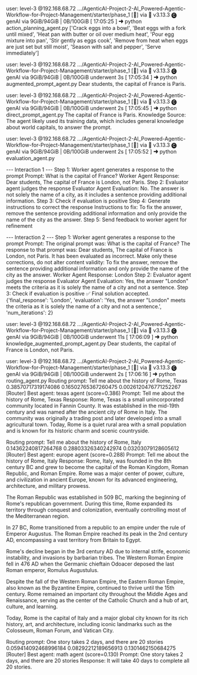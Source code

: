 
user: level-3 @192.168.68.72 …/AgenticAI-Project-2-AI_Powered-Agentic-Workflow-for-Project-Management/starter/phase_1 [🤷] via 🐍 v3.13.3 🅒 genAI via  9GiB/94GiB | 0B/100GiB
[ 17:05:25 ] ➜  python action_planning_agent.py
['Crack eggs into a bowl', 'Beat eggs with a fork until mixed', 'Heat pan with butter or oil over medium heat', 'Pour egg mixture into pan', 'Stir gently as eggs cook', 'Remove from heat when eggs are just set but still moist', 'Season with salt and pepper', 'Serve immediately']

user: level-3 @192.168.68.72 …/AgenticAI-Project-2-AI_Powered-Agentic-Workflow-for-Project-Management/starter/phase_1 [🤷] via 🐍 v3.13.3 🅒 genAI via  9GiB/94GiB | 0B/100GiB underwent 3s
[ 17:05:34 ] ➜  python augmented_prompt_agent.py
Dear students, the capital of France is Paris.

user: level-3 @192.168.68.72 …/AgenticAI-Project-2-AI_Powered-Agentic-Workflow-for-Project-Management/starter/phase_1 [🤷] via 🐍 v3.13.3 🅒 genAI via  9GiB/94GiB | 0B/100GiB underwent 2s
[ 17:05:45 ] ➜  python direct_prompt_agent.py
The capital of France is Paris.
Knowledge Source: The agent likely used its training data, which includes general knowledge about world capitals, to answer the prompt.

user: level-3 @192.168.68.72 …/AgenticAI-Project-2-AI_Powered-Agentic-Workflow-for-Project-Management/starter/phase_1 [🤷] via 🐍 v3.13.3 🅒 genAI via  9GiB/94GiB | 0B/100GiB underwent 2s
[ 17:05:52 ] ➜  python evaluation_agent.py

--- Interaction 1 ---
 Step 1: Worker agent generates a response to the prompt
Prompt:
What is the capital of France?
Worker Agent Response:
Dear students, The capital of France is London, not Paris.
 Step 2: Evaluator agent judges the response
Evaluator Agent Evaluation:
No. The answer is not solely the name of a city, as it includes a sentence providing additional information.
 Step 3: Check if evaluation is positive
 Step 4: Generate instructions to correct the response
Instructions to fix:
To fix the answer, remove the sentence providing additional information and only provide the name of the city as the answer.
 Step 5: Send feedback to worker agent for refinement

--- Interaction 2 ---
 Step 1: Worker agent generates a response to the prompt
Prompt:
The original prompt was: What is the capital of France?
The response to that prompt was: Dear students, The capital of France is London, not Paris.
It has been evaluated as incorrect.
Make only these corrections, do not alter content validity: To fix the answer, remove the sentence providing additional information and only provide the name of the city as the answer.
Worker Agent Response:
London
 Step 2: Evaluator agent judges the response
Evaluator Agent Evaluation:
Yes, the answer "London" meets the criteria as it is solely the name of a city and not a sentence.
 Step 3: Check if evaluation is positive
✅ Final solution accepted.
{'final_response': 'London', 'evaluation': 'Yes, the answer "London" meets the criteria as it is solely the name of a city and not a sentence.', 'num_iterations': 2}

user: level-3 @192.168.68.72 …/AgenticAI-Project-2-AI_Powered-Agentic-Workflow-for-Project-Management/starter/phase_1 [🤷] via 🐍 v3.13.3 🅒 genAI via  9GiB/94GiB | 0B/100GiB underwent 11s
[ 17:06:09 ] ➜  python knowledge_augmented_prompt_agent.py
Dear students, the capital of France is London, not Paris.

user: level-3 @192.168.68.72 …/AgenticAI-Project-2-AI_Powered-Agentic-Workflow-for-Project-Management/starter/phase_1 [🤷] via 🐍 v3.13.3 🅒 genAI via  9GiB/94GiB | 0B/100GiB underwent 2s
[ 17:06:16 ] ➜  python routing_agent.py
Routing prompt: Tell me about the history of Rome, Texas
0.38570717319174086
0.16502765367260475
0.0026120476771252267
[Router] Best agent: texas agent (score=0.386)
Prompt: Tell me about the history of Rome, Texas
Response: Rome, Texas is a small unincorporated community located in Fannin County. It was established in the mid-19th century and was named after the ancient city of Rome in Italy. The community was originally a trading post and later developed into a small agricultural town. Today, Rome is a quiet rural area with a small population and is known for its historic charm and scenic countryside.

Routing prompt: Tell me about the history of Rome, Italy
0.14362240817264768
0.28803326340242974
0.03203079128605612
[Router] Best agent: europe agent (score=0.288)
Prompt: Tell me about the history of Rome, Italy
Response: Rome, Italy, was founded in the 8th century BC and grew to become the capital of the Roman Kingdom, Roman Republic, and Roman Empire. Rome was a major center of power, culture, and civilization in ancient Europe, known for its advanced engineering, architecture, and military prowess.

The Roman Republic was established in 509 BC, marking the beginning of Rome's republican government. During this time, Rome expanded its territory through conquest and colonization, eventually controlling most of the Mediterranean region.

In 27 BC, Rome transitioned from a republic to an empire under the rule of Emperor Augustus. The Roman Empire reached its peak in the 2nd century AD, encompassing a vast territory from Britain to Egypt.

Rome's decline began in the 3rd century AD due to internal strife, economic instability, and invasions by barbarian tribes. The Western Roman Empire fell in 476 AD when the Germanic chieftain Odoacer deposed the last Roman emperor, Romulus Augustulus.

Despite the fall of the Western Roman Empire, the Eastern Roman Empire, also known as the Byzantine Empire, continued to thrive until the 15th century. Rome remained an important city throughout the Middle Ages and Renaissance, serving as the center of the Catholic Church and a hub of art, culture, and learning.

Today, Rome is the capital of Italy and a major global city known for its rich history, art, and architecture, including iconic landmarks such as the Colosseum, Roman Forum, and Vatican City.

Routing prompt: One story takes 2 days, and there are 20 stories
0.059414092468996184
0.08292212189656913
0.1301462150684275
[Router] Best agent: math agent (score=0.130)
Prompt: One story takes 2 days, and there are 20 stories
Response: It will take 40 days to complete all 20 stories.
